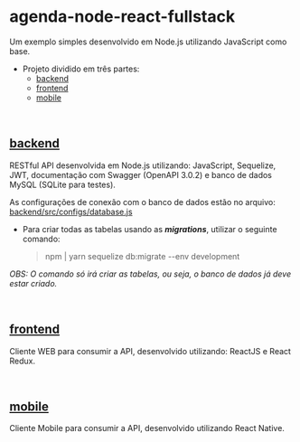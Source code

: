 # agenda-node-react-fullstack

Um exemplo simples desenvolvido em Node.js utilizando JavaScript como base.

* Projeto dividido em três partes:
	* [backend](#backend)
	* [frontend](#frontend)
	* [mobile](#mobile)

<br>

## [backend](/backend)

RESTful API desenvolvida em Node.js utilizando: JavaScript, Sequelize, JWT, documentação com Swagger (OpenAPI 3.0.2) e banco de dados MySQL (SQLite para testes).

As configurações de conexão com o banco de dados estão no arquivo: [backend/src/configs/database.js](/backend/src/configs/database.js)

* Para criar todas as tabelas usando as ***migrations***, utilizar o seguinte comando:
	> npm | yarn sequelize db:migrate --env development

*OBS: O comando só irá criar as tabelas, ou seja, o banco de dados já deve estar criado.*

<br>

## [frontend](/frontend)

Cliente WEB para consumir a API, desenvolvido utilizando: ReactJS e React Redux.

<br>

## [mobile](/mobile)

Cliente Mobile para consumir a API, desenvolvido utilizando React Native.